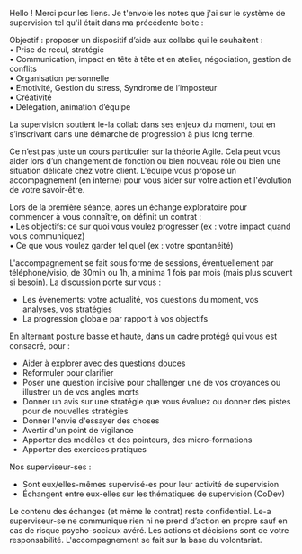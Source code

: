 Hello ! Merci pour les liens. Je t'envoie les notes que j'ai sur le système de supervision tel qu'il était dans ma précédente boite :  
  
Objectif : proposer un dispositif d’aide aux collabs qui le souhaitent :  
• Prise de recul, stratégie  
• Communication, impact en tête à tête et en atelier, négociation, gestion de conflits  
• Organisation personnelle  
• Emotivité, Gestion du stress, Syndrome de l’imposteur  
• Créativité  
• Délégation, animation d’équipe  
  
La supervision soutient le-la collab dans ses enjeux du moment, tout en s’inscrivant dans une démarche de progression à plus long terme.  
  
Ce n’est pas juste un cours particulier sur la théorie Agile. Cela peut vous aider lors d’un changement de fonction ou bien nouveau rôle ou bien une situation délicate chez votre client. L'équipe vous propose un accompagnement (en interne) pour vous aider sur votre action et l'évolution de votre savoir-être.  
  
Lors de la première séance, après un échange exploratoire pour commencer à vous connaître, on définit un contrat :  
• Les objectifs: ce sur quoi vous voulez progresser (ex : votre impact quand vous communiquez)  
• Ce que vous voulez garder tel quel (ex : votre spontanéité)  
  
L'accompagnement se fait sous forme de sessions, éventuellement par téléphone/visio, de 30min ou 1h, a minima 1 fois par mois (mais plus souvent si besoin). La discussion porte sur vous :  
  
- Les évènements: votre actualité, vos questions du moment, vos analyses, vos stratégies  
- La progression globale par rapport à vos objectifs  
  
En alternant posture basse et haute, dans un cadre protégé qui vous est consacré, pour :  
- Aider à explorer avec des questions douces  
- Reformuler pour clarifier  
- Poser une question incisive pour challenger une de vos croyances ou illustrer un de vos angles morts  
- Donner un avis sur une stratégie que vous évaluez ou donner des pistes pour de nouvelles stratégies  
- Donner l'envie d'essayer des choses  
- Avertir d'un point de vigilance  
- Apporter des modèles et des pointeurs, des micro-formations  
- Apporter des exercices pratiques  
  
Nos superviseur-ses :  
- Sont eux/elles-mêmes supervisé-es pour leur activité de supervision  
- Échangent entre eux-elles sur les thématiques de supervision (CoDev)  
  
Le contenu des échanges (et même le contrat) reste confidentiel. Le-a superviseur-se ne communique rien ni ne prend d’action en propre sauf en cas de risque psycho-sociaux avéré. Les actions et décisions sont de votre responsabilité. L'accompagnement se fait sur la base du volontariat.